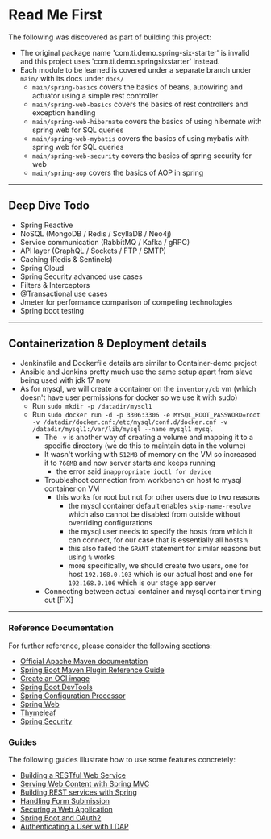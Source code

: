 # Read Me First
The following was discovered as part of building this project:

* The original package name 'com.ti.demo.spring-six-starter' is invalid and this project uses 'com.ti.demo.springsixstarter' instead.
* Each module to be learned is covered under a separate branch under `main/` with its docs under `docs/`
  - `main/spring-basics` covers the basics of beans, autowiring and actuator using a simple rest controller
  - `main/spring-web-basics` covers the basics of rest controllers and exception handling
  - `main/spring-web-hibernate` covers the basics of using hibernate with spring web for SQL queries
  - `main/spring-web-mybatis` covers the basics of using mybatis with spring web for SQL queries
  - `main/spring-web-security` covers the basics of spring security for web
  - `main/spring-aop` covers the basics of AOP in spring

---

## Deep Dive Todo

- Spring Reactive
- NoSQL (MongoDB / Redis / ScyllaDB / Neo4j)
- Service communication (RabbitMQ / Kafka / gRPC)
- API layer (GraphQL / Sockets / FTP / SMTP)
- Caching (Redis & Sentinels)
- Spring Cloud
- Spring Security advanced use cases
- Filters & Interceptors
- @Transactional use cases
- Jmeter for performance comparison of competing technologies
- Spring boot testing

---

## Containerization & Deployment details

- Jenkinsfile and Dockerfile details are similar to Container-demo project
- Ansible and Jenkins pretty much use the same setup apart from slave being used with jdk 17 now
- As for mysql, we will create a container on the `inventory/db` vm (which doesn't have user permissions for docker so we use it with sudo)
  - Run `sudo mkdir -p /datadir/mysql1`
  - Run `sudo docker run -d -p 3306:3306 -e MYSQL_ROOT_PASSWORD=root -v /datadir/docker.cnf:/etc/mysql/conf.d/docker.cnf -v /datadir/mysql1:/var/lib/mysql --name mysql1 mysql`
    - The `-v` is another way of creating a volume and mapping it to a specific directory (we do this to maintain data in the volume)
    - It wasn't working with `512MB` of memory on the VM so increased it to `768MB` and now server starts and keeps running
      - the error said `inappropriate ioctl for device`
    - Troubleshoot connection from workbench on host to mysql container on VM
      - this works for root but not for other users due to two reasons
        - the mysql container default enables `skip-name-resolve` which also cannot be disabled from outside without overriding configurations
        - the mysql user needs to specify the hosts from which it can connect, for our case that is essentially all hosts `%`
        - this also failed the `GRANT` statement for similar reasons but using `%` works
        - more specifically, we should create two users, one for host `192.168.0.103` which is our actual host and one for `192.168.0.106` which is our stage app server
    - Connecting between actual container and mysql container timing out [FIX]

---

### Reference Documentation
For further reference, please consider the following sections:

* [Official Apache Maven documentation](https://maven.apache.org/guides/index.html)
* [Spring Boot Maven Plugin Reference Guide](https://docs.spring.io/spring-boot/docs/3.1.0/maven-plugin/reference/html/)
* [Create an OCI image](https://docs.spring.io/spring-boot/docs/3.1.0/maven-plugin/reference/html/#build-image)
* [Spring Boot DevTools](https://docs.spring.io/spring-boot/docs/3.1.0/reference/htmlsingle/#using.devtools)
* [Spring Configuration Processor](https://docs.spring.io/spring-boot/docs/3.1.0/reference/htmlsingle/#appendix.configuration-metadata.annotation-processor)
* [Spring Web](https://docs.spring.io/spring-boot/docs/3.1.0/reference/htmlsingle/#web)
* [Thymeleaf](https://docs.spring.io/spring-boot/docs/3.1.0/reference/htmlsingle/#web.servlet.spring-mvc.template-engines)
* [Spring Security](https://docs.spring.io/spring-boot/docs/3.1.0/reference/htmlsingle/#web.security)

### Guides
The following guides illustrate how to use some features concretely:

* [Building a RESTful Web Service](https://spring.io/guides/gs/rest-service/)
* [Serving Web Content with Spring MVC](https://spring.io/guides/gs/serving-web-content/)
* [Building REST services with Spring](https://spring.io/guides/tutorials/rest/)
* [Handling Form Submission](https://spring.io/guides/gs/handling-form-submission/)
* [Securing a Web Application](https://spring.io/guides/gs/securing-web/)
* [Spring Boot and OAuth2](https://spring.io/guides/tutorials/spring-boot-oauth2/)
* [Authenticating a User with LDAP](https://spring.io/guides/gs/authenticating-ldap/)

